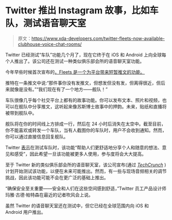 # Twitter 推出 Instagram 故事，比如车队，测试语音聊天室

> 原文：<https://www.xda-developers.com/twitter-fleets-now-available-clubhouse-voice-chat-rooms/>

Twitter 已经测试“车队”功能几个月了，现在它终于在 iOS 和 Android 上向全球每个人推出了。该公司还在测试一种类似俱乐部会所的语音聊天室功能。

今年早些时候首次宣布的[，Fleets 是一个为平台带来短暂推文的功能。](https://www.xda-developers.com/twitter-pin-lists-tabs-tests-fleets-rolling-out-threaded-replies-android/)

推特在一条推文中说:“那件事你没有发推文，但想发但没有发，但离得很近，但后来就像是没有。”“我们现在有了一个地方——舰队！”

车队很像几乎每个社交平台上都有的故事功能。你可以发布文本、照片和视频，也可以在舰队中分享推文，这听起来像苏斯博士故事中的押韵。未来，贴纸和直播将被带到舰队中。

舰队将在你的时间线上方排成一行，然后在 24 小时后消失在太空中。截至目前，你不能喜欢或转发一个车队，当有人截图你的车队时，用户不会收到通知。然而，你可以通过直接信息回复舰队。

Twitter [表示](https://blog.twitter.com/en_us/topics/product/2020/introducing-fleets-new-way-to-join-the-conversation.html)在测试车队时，该功能“帮助人们更舒适地分享个人和随意的想法、意见和感受”，因此希望一旦该功能被更多人使用，参与度将会大大提高。

至于 Twitter 新的类似俱乐部会所的语音聊天室，该公司宣布(通过 [*TechCrunch*](https://techcrunch.com/2020/11/17/twitter-rolls-out-stories-aka-fleets-to-all-users-will-also-test-a-clubhouse-rival/) )计划开始测试该功能，以便在未来可能推出。然而，有一些与现场音频相关的调节挑战，因此该功能可能不会在更广泛的基础上推出。

“确保安全至关重要——安全和人们在这些空间感到舒适，”Twitter 员工产品设计师玛雅·古德·帕特森在最近的记者吹风会上说。

虽然 Twitter 的语音聊天室还在测试中，但它已经在全球范围内向 iOS 和 Android 用户推出。